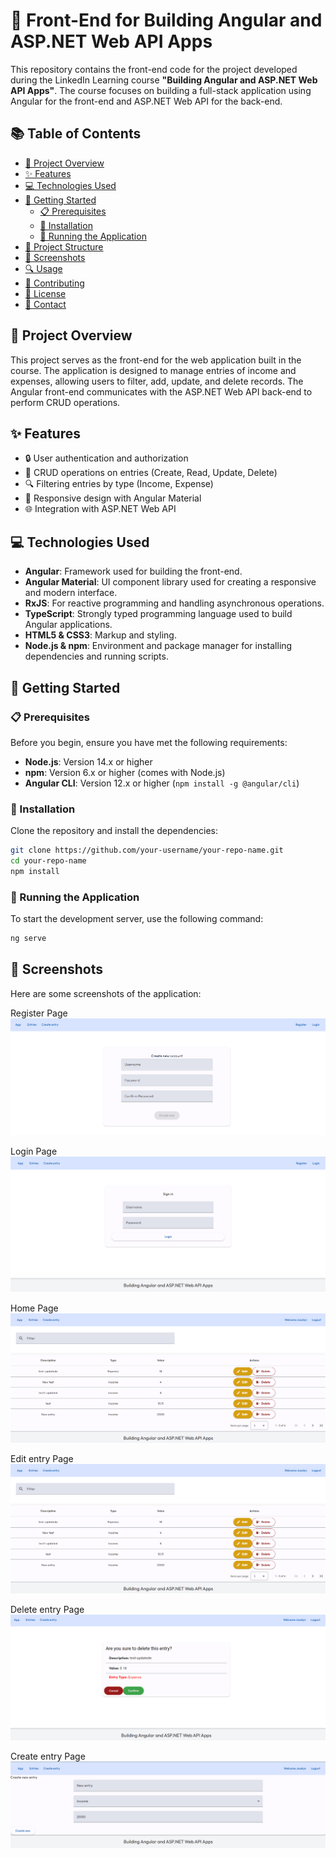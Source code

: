 # 📝 Front-End for Building Angular and ASP.NET Web API Apps

This repository contains the front-end code for the project developed during the LinkedIn Learning course **"Building Angular and ASP.NET Web API Apps"**. The course focuses on building a full-stack application using Angular for the front-end and ASP.NET Web API for the back-end.

## 📚 Table of Contents

- [📖 Project Overview](#-project-overview)
- [✨ Features](#-features)
- [💻 Technologies Used](#-technologies-used)
- [🚀 Getting Started](#-getting-started)
  - [📋 Prerequisites](#-prerequisites)
  - [🔧 Installation](#-installation)
  - [🏃 Running the Application](#-running-the-application)
- [📂 Project Structure](#-project-structure)
- [📸 Screenshots](#-screenshots)
- [🔍 Usage](#-usage)
- [🤝 Contributing](#-contributing)
- [📄 License](#-license)
- [📧 Contact](#-contact)

## 📖 Project Overview

This project serves as the front-end for the web application built in the course. The application is designed to manage entries of income and expenses, allowing users to filter, add, update, and delete records. The Angular front-end communicates with the ASP.NET Web API back-end to perform CRUD operations.

## ✨ Features

- 🔒 User authentication and authorization
- 📝 CRUD operations on entries (Create, Read, Update, Delete)
- 🔍 Filtering entries by type (Income, Expense)
- 📱 Responsive design with Angular Material
- 🌐 Integration with ASP.NET Web API

## 💻 Technologies Used

- **Angular**: Framework used for building the front-end.
- **Angular Material**: UI component library used for creating a responsive and modern interface.
- **RxJS**: For reactive programming and handling asynchronous operations.
- **TypeScript**: Strongly typed programming language used to build Angular applications.
- **HTML5 & CSS3**: Markup and styling.
- **Node.js & npm**: Environment and package manager for installing dependencies and running scripts.

## 🚀 Getting Started

### 📋 Prerequisites

Before you begin, ensure you have met the following requirements:

- **Node.js**: Version 14.x or higher
- **npm**: Version 6.x or higher (comes with Node.js)
- **Angular CLI**: Version 12.x or higher (`npm install -g @angular/cli`)

### 🔧 Installation

Clone the repository and install the dependencies:

```bash
git clone https://github.com/your-username/your-repo-name.git
cd your-repo-name
npm install
```

### 🏃 Running the Application

To start the development server, use the following command:

```bash
ng serve
```

## 📸 Screenshots
Here are some screenshots of the application:

Register Page
![App Screenshot](https://github.com/JocelynLlamas/Building-Angular-and-ASP.NET-App-Front/blob/main/src/assets/images/registerpage.png)

Login Page
![App Screenshot](https://github.com/JocelynLlamas/Building-Angular-and-ASP.NET-App-Front/blob/main/src/assets/images/loginpage.png)

Home Page
![App Screenshot](https://github.com/JocelynLlamas/Building-Angular-and-ASP.NET-App-Front/blob/main/src/assets/images/homepage.png)

Edit entry Page
![App Screenshot](https://github.com/JocelynLlamas/Building-Angular-and-ASP.NET-App-Front/blob/main/src/assets/images/homepage.png)

Delete entry Page
![App Screenshot](https://github.com/JocelynLlamas/Building-Angular-and-ASP.NET-App-Front/blob/main/src/assets/images/deletepage.png)

Create entry Page
![App Screenshot](https://github.com/JocelynLlamas/Building-Angular-and-ASP.NET-App-Front/blob/main/src/assets/images/createpage.png)

